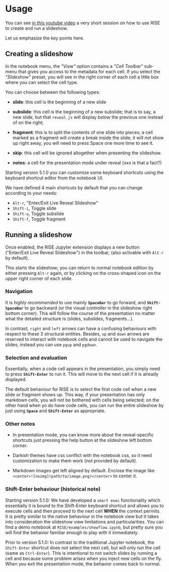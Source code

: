 Usage
=====

You can see [in this youtube video](https://youtu.be/sXyFa_r1nxA) a very
short session on how to use RISE to create and run a slideshow.

Let us emphasize the key points here.

## Creating a slideshow

In the notebook menu, the *"View"* option contains a *"Cell Toolbar"*
sub-menu that gives you access to the metadata for each cell. If you
select the *"Slideshow"* preset, you will see in the right corner of each
cell a little box where you can select the cell type.

You can choose between the following types:

* **slide**: this cell is the beginning of a new slide

* **subslide**: this cell is the beginning of a new subslide; that is
  to say, a new slide, but that `reveal.js` will display *below* the
  previous one instead of on the right;

* **fragment**: this is to split the contents of one slide into
  pieces; a cell marked as a fragment will create a break inside the
  slide; it will not show up right away, you will need to press Space
  one more time to see it.

* **skip**: this cell will be ignored altogether when presenting the slideshow.

* **notes**: a cell for the presentation mode under reveal (xxx is that a fact?)

Starting version 5.1.0 you can customize some keyboard shortcuts using
the keyboard shortcut editor from the notebook UI.

We have defined 4 main shortcuts by default that you can change
according to your needs:

-   `Alt-r`, \"Enter/Exit Live Reveal Slideshow\"
-   `Shift-i`, Toggle slide
-   `Shift-u`, Toggle subslide
-   `Shift-f`, Toggle fragment

## Running a slideshow

Once enabled, the RISE Jupyter extension
displays a new button (\"Enter/Exit Live Reveal Slideshow\") in the
toolbar, (also activable with `Alt-r` by default).

This starts the slideshow; you can return to normal notebook edition
by either pressing `Alt-r` again, or by clicking on the cross-shaped
icon on the upper right corner of each slide.

### Navigation

It is *highly recommended* to use mainly **`SpaceBar`** to go forward,
and **`Shift-SpaceBar`** to go backward (or the visual controller in
the slideshow right bottom corner). This will follow the course of the
presentation no matter what the detailed structure is (slides,
subslides, fragments...).

In contrast, `right` and `left` arrows can have a confusing behaviours
with respect to these 3 structural entities. Besides, `up` and `down`
arrows are reserved to interact with notebook cells and cannot be used
to navigate the slides, instead you can use `pgup` and `pgdown`.

### Selection and evaluation

Essentially, when a code cell appears in the presentation, you simply
need to press **`Shift-Enter`** to run it. This will move to the next
cell if it is already displayed.

The default behaviour for RISE is to select the first code cell when a
new slide or fragment shows up. This way, if your presentation has
only markdown cells, you will not be bothered with cells being
selected; on the other hand when yo do have code cells, you can run
the entire slideshow by just using **`Space`** and **`Shift-Enter`**
as appropriate.

### Other notes

* In presentation mode, you can know more about the reveal-specific
shortcuts just pressing the help button at the slideshow left bottom
corner.

* Darkish themes have css conflict with the notebook css, so it need
customization to make them work (not provided by default).

* Markdown Images get left aligned by default. Enclose the image like
`<center>![noimg](path/to/image.png)</center>` to center it.


###  Shift-Enter behaviour (historical note)

Starting version 5.1.0: We have developed a `smart exec` functionality
which essentially it is bound to the Shift-Enter keyboard shortcut and
allows you to execute cells and then proceed to the next cell **WHEN**
the context permits. It is pretty similar to the native behaviour in the
notebook view but it takes into consideration the slideshow view
limitations and particularities. You can find a demo notebook at
`RISE/examples/showflow.ipynb`, but pretty sure you will find the
behavior familiar enough to play with it immediately.

Prior to version 5.1.0: In contrast to the traditional Jupyter notebook,
the `Shift-Enter` shortcut does not select the next cell, but will only
run the cell (same as `Ctrl-Enter`). This is intentional to not switch
slides by running a cell and because some problem arises when you inject
new cells on the fly. When you exit the presentation mode, the behavior
comes back to normal.

